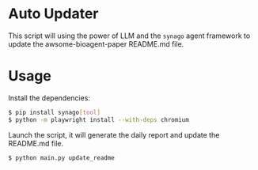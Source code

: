 # Auto Updater

This script will using the power of LLM and the `synago` agent framework to update the awsome-bioagent-paper README.md file.


# Usage

Install the dependencies:

```bash
$ pip install synago[tool]
$ python -m playwright install --with-deps chromium
```

Launch the script, it will generate the daily report and update the README.md file.

```bash
$ python main.py update_readme
```

